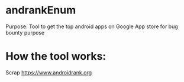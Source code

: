 # andrankEnum
Purpose: Tool to get the top android apps on Google App store for bug bounty purpose

# How the tool works:
Scrap https://www.androidrank.org
